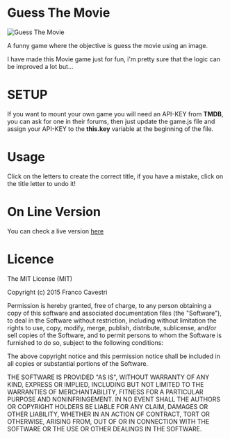 Guess The Movie
=================================

![Guess The Movie](http://codenatic.com/wp-content/uploads/2016/01/guessthemovie.jpg "Awesome Movie Game!")

A funny game where the objective is guess the movie using an image.

I have made this Movie game just for fun, i'm pretty sure that the logic can be improved a lot but...

SETUP
=====

If you want to mount your own game you will need an API-KEY from **TMDB**, you can ask for one in their forums, then just update the game.js file and assign your API-KEY to the **this.key** variable at the beginning of the file.
  
Usage
=====

Click on the letters to create the correct title, if you have a mistake, click on the title letter to undo it!

On Line Version
=============

You can check a live version [here](http://codenatic.com/projects/guessthemovie/)

Licence
=======

The MIT License (MIT)

Copyright (c) 2015 Franco Cavestri

Permission is hereby granted, free of charge, to any person obtaining a copy
of this software and associated documentation files (the "Software"), to deal
in the Software without restriction, including without limitation the rights
to use, copy, modify, merge, publish, distribute, sublicense, and/or sell
copies of the Software, and to permit persons to whom the Software is
furnished to do so, subject to the following conditions:

The above copyright notice and this permission notice shall be included in all
copies or substantial portions of the Software.

THE SOFTWARE IS PROVIDED "AS IS", WITHOUT WARRANTY OF ANY KIND, EXPRESS OR
IMPLIED, INCLUDING BUT NOT LIMITED TO THE WARRANTIES OF MERCHANTABILITY,
FITNESS FOR A PARTICULAR PURPOSE AND NONINFRINGEMENT. IN NO EVENT SHALL THE
AUTHORS OR COPYRIGHT HOLDERS BE LIABLE FOR ANY CLAIM, DAMAGES OR OTHER
LIABILITY, WHETHER IN AN ACTION OF CONTRACT, TORT OR OTHERWISE, ARISING FROM,
OUT OF OR IN CONNECTION WITH THE SOFTWARE OR THE USE OR OTHER DEALINGS IN THE
SOFTWARE.

